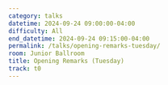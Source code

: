 ```yaml
---
category: talks
datetime: 2024-09-24 09:00:00-04:00
difficulty: All
end_datetime: 2024-09-24 09:15:00-04:00
permalink: /talks/opening-remarks-tuesday/
room: Junior Ballroom
title: Opening Remarks (Tuesday)
track: t0
---
```


